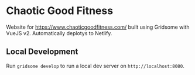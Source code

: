 # Chaotic Good Fitness

Website for https://www.chaoticgoodfitness.com/ built using Gridsome with VueJS v2.
Automatically deplotys to Netlify.

## Local Development

Run `gridsome develop` to run a local dev server on `http://localhost:8080`.
